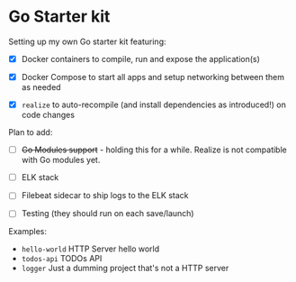 # Go Starter kit

Setting up my own Go starter kit featuring:

- [x] Docker containers to compile, run and expose the application(s)
- [x] Docker Compose to start all apps and setup networking between them as needed
- [x] `realize` to auto-recompile (and install dependencies as introduced!) on code changes


Plan to add:

- [ ] ~~Go Modules support~~ - holding this for a while. Realize is not compatible with Go modules yet.
- [ ] ELK stack
- [ ] Filebeat sidecar to ship logs to the ELK stack
- [ ] Testing (they should run on each save/launch)


Examples:

- `hello-world` HTTP Server hello world
- `todos-api` TODOs API
- `logger` Just a dumming project that's not a HTTP server